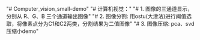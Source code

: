 "# Computer_vision_small-demo" 
"# 计算机视觉："
"# 1. 图像的三通道显示，分别从 R、G、B 三个通道输出图像"
"# 2. 图像分割: 用ostu(大津法)进行阈值选取，将像素点分为C1和C2两类，分割结果为二值图像"
"# 3. 图像压缩: pca、svd压缩小demo"
